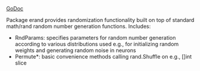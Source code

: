 [GoDoc](https://pkg.go.dev/github.com/emer/emergent/erand)

Package erand provides randomization functionality built on top of standard math/rand
random number generation functions.  Includes:
*  RndParams: specifies parameters for random number generation according to various distributions
   used e.g., for initializing random weights and generating random noise in neurons
*  Permute*: basic convenience methods calling rand.Shuffle on e.g., []int slice



